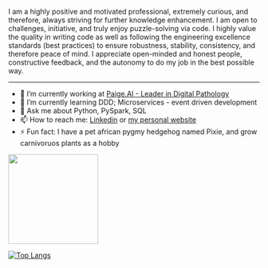 I am a highly positive and motivated professional, extremely curious, and therefore, always striving for further knowledge enhancement. I am open to challenges, initiative, and truly enjoy puzzle-solving via code. I highly value the quality in writing code as well as following the engineering excellence standards (best practices) to ensure robustness, stability, consistency, and therefore peace of mind. I appreciate open-minded and honest people, constructive feedback, and the autonomy to do my job in the best possible way.

--------------

- 🔭 I’m currently working at [Paige.AI - Leader in Digital Pathology](https://www.paige.ai/)
- 🌱 I’m currently learning DDD; Microservices - event driven development
- 💬 Ask me about Python, PySpark, SQL
- 📫 How to reach me: [Linkedin](https://www.linkedin.com/in/anelia-dimitrova/) or [my personal website](https://www.worldofinspiration.net/)
- ⚡ Fun fact: I have a pet african pygmy hedgehog named Pixie, and grow carnivoruos plants as a hobby

<img height="180em" src="https://github-readme-stats.vercel.app/api?username=adimitrova&show_icons=true&hide_border=true&&count_private=true&include_all_commits=true&theme=cobalt" />

[![Top Langs](https://github-readme-stats.vercel.app/api/top-langs/?username=adimitrova&layout=compact)](https://github.com/anuraghazra/github-readme-stats)
